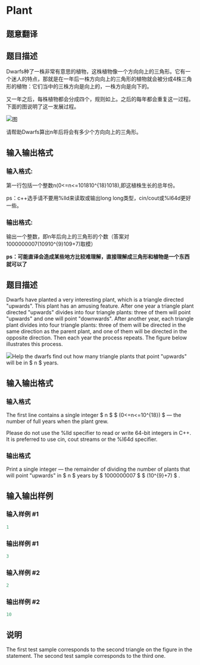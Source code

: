 # Plant

## 题意翻译

## 题目描述

Dwarfs种了一株非常有意思的植物，这株植物像一个方向向上的三角形。它有一个迷人的特点，那就是在一年后一株方向向上的三角形的植物就会被分成4株三角形的植物：它们当中的三株方向是向上的，一株方向是向下的。

又一年之后，每株植物都会分成四个，规则如上。之后的每年都会重复这一过程。下面的图说明了这一发展过程。

![图](https://cdn.luogu.org/upload/vjudge_pic/CF185A/06a04cdb90280e6ac952fa1883923dcff872c965.png)

请帮助Dwarfs算出n年后将会有多少个方向向上的三角形。

## 输入输出格式

### 输入格式:

第一行包括一个整数n(0<=n<=101810^{18}1018),即这植株生长的总年份。

ps：c++选手请不要用%lld来读取或输出long long类型，cin/cout或%I64d更好一些。

### 输出格式:

输出一个整数，即n年后向上的三角形的个数（答案对1000000007(10910^{9}109+7)取模）

**ps：可能直译会造成某些地方比较难理解，直接理解成三角形和植物是一个东西就可以了**

## 题目描述

Dwarfs have planted a very interesting plant, which is a triangle directed "upwards". This plant has an amusing feature. After one year a triangle plant directed "upwards" divides into four triangle plants: three of them will point "upwards" and one will point "downwards". After another year, each triangle plant divides into four triangle plants: three of them will be directed in the same direction as the parent plant, and one of them will be directed in the opposite direction. Then each year the process repeats. The figure below illustrates this process.

![](https://cdn.luogu.com.cn/upload/vjudge_pic/CF185A/06a04cdb90280e6ac952fa1883923dcff872c965.png)Help the dwarfs find out how many triangle plants that point "upwards" will be in $ n $ years.

## 输入输出格式

### 输入格式

The first line contains a single integer $ n $ $ (0<=n<=10^{18}) $ — the number of full years when the plant grew.

Please do not use the %lld specifier to read or write 64-bit integers in С++. It is preferred to use cin, cout streams or the %I64d specifier.

### 输出格式

Print a single integer — the remainder of dividing the number of plants that will point "upwards" in $ n $ years by $ 1000000007 $ $ (10^{9}+7) $ .

## 输入输出样例

### 输入样例 #1

```cpp
1

```
### 输出样例 #1

```cpp
3

```
### 输入样例 #2

```cpp
2

```
### 输出样例 #2

```cpp
10

```
## 说明

The first test sample corresponds to the second triangle on the figure in the statement. The second test sample corresponds to the third one.

